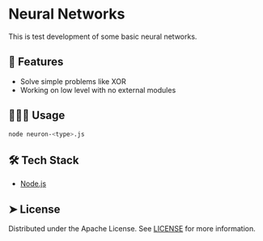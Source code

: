 # Neural Networks
This is test development of some basic neural networks.


## 🧐 Features    
- Solve simple problems like XOR
- Working on low level with no external modules
        

## 🧑🏻‍💻 Usage
```bash
node neuron-<type>.js
```
        

## 🛠️ Tech Stack
- [Node.js](https://nodejs.org/)
    

## ➤ License
Distributed under the Apache License. See [LICENSE](LICENSE) for more information.
        

